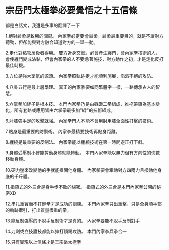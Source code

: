 # 宗岳門太極拳必要覺悟之十五信條
 
 
都是白話文，我還是多事的翻譯了一下

1.絕對鬆柔是致勝的關鍵。
內家拳必定要會鬆柔，鬆柔最重要目的，就是不讓對方聽勁，但卻能與對方融合知道對方的一舉一動。

2.走化對粘攻居後者得勝。
雙方近身交戰，必會產生纏鬥，會內家拳技術的人，會使纏鬥變成沾黏，但會內家拳的人不要急著施技，對方動作之初，才是走化反打最佳時機。

3.方位是強大罡氣的源頭。
內家拳照軌跡走才能順利施展，滔滔不絕的攻防。

4.八卦五行是最上層學理。
真正的內家拳要如同繁體字一樣，一路傳承古人的智慧。

5.六掌拳加絆子是根本技。
本門內家拳乃是由戳砸二拳組成，推拖帶領為基本變化，所有套路或應用皆由六掌拳最多加"絆"的技術組成。

6.肘膝強手足的攻擊就強。
內家拳門人不能不會用肘用膝全面性打擊的技術。

7.貼身是最重要的防禦術。
內家拳最精要技術再貼身距離。

8.纏繞是最重要的反制法。
內家拳能以纏繞技術在第一時間避正打下斜。

9.身體受壓制小臂能剪動身體就能轉動。
本門內家拳能以無力但有方向性的快數移動身體。

10.硬力壓來改變他的手就能推開他身體。
內家拳要會牽動對方四兩力且撥動他身底的千斤體。

11.指領式的外三合是身手步不敗的祕密。
指領式的外三合是本門內家拳公開的秘密XD

12.串扎重實而不打輕拳才是成功的訓練。
本門內家拳只出重擊，只是全身順手部的軌跡牽引，打出質量很重的拳。

13.能反制強壓的不脫手反制術才是真的。
內家拳要能不脫手反制對手

14.刀劍或立技寢技都能以摔打鎖踢攻防。
本門內家拳兵拳合一

15.只有實現以上信條才是王宗岳太極拳
